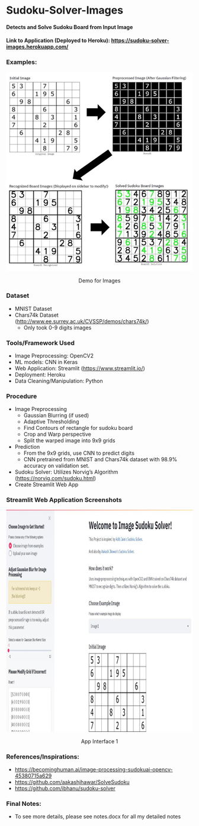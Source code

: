 # Sudoku-Solver-Images
#### Detects and Solve Sudoku Board from Input Image
#### Link to Application (Deployed to Heroku): https://sudoku-solver-images.herokuapp.com/

### Examples:
<p align="center"> <img src=https://github.com/jsantoso2/Sudoku-Solver-Images/blob/master/Screenshots/Capture2.JPG width="700"></p>
<p align="center">Demo for Images<p align="center">

### Dataset
- MNIST Dataset
- Chars74k Dataset (http://www.ee.surrey.ac.uk/CVSSP/demos/chars74k/)
  - Only took 0-9 digits images

### Tools/Framework Used
- Image Preprocessing: OpenCV2
- ML models: CNN in Keras
- Web Application: Streamlit (https://www.streamlit.io/)
- Deployment: Heroku
- Data Cleaning/Manipulation: Python 

### Procedure
- Image Preprocessing
  - Gaussian Blurring (if used)
  - Adaptive Thresholding
  - Find Contours of rectangle for sudoku board
  - Crop and Warp perspective
  - Split the warped image into 9x9 grids
- Prediction
  - From the 9x9 grids, use CNN to predict digits
  - CNN pretrained from MNIST and Chars74k dataset with 98.9% accuracy on validation set.
- Sudoku Solver: Utilizes Norvig’s Algorithm (https://norvig.com/sudoku.html)
- Create Streamlit Web App

### Streamlit Web Application Screenshots
<p align="center"> <img src=https://github.com/jsantoso2/Sudoku-Solver-Images/blob/master/Screenshots/Capture.JPG height="600"></p>
<p align="center">App Interface 1<p align="center">

### References/Inspirations:
- https://becominghuman.ai/image-processing-sudokuai-opencv-45380715a629
- https://github.com/aakashjhawar/SolveSudoku
- https://github.com/ibhanu/sudoku-solver

### Final Notes:
- To see more details, please see notes.docx for all my detailed notes
